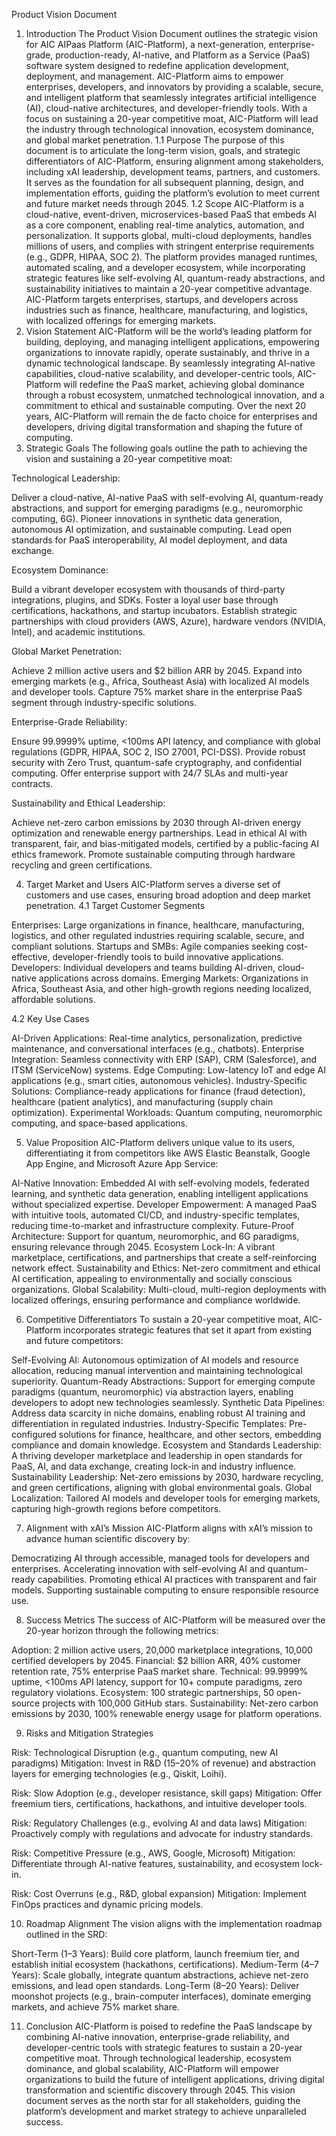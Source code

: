 Product Vision Document
1. Introduction
The Product Vision Document outlines the strategic vision for AIC AIPaas Platform (AIC-Platform), a next-generation, enterprise-grade, production-ready, AI-native, and Platform as a Service (PaaS) software system designed to redefine application development, deployment, and management. AIC-Platform aims to empower enterprises, developers, and innovators by providing a scalable, secure, and intelligent platform that seamlessly integrates artificial intelligence (AI), cloud-native architectures, and developer-friendly tools. With a focus on sustaining a 20-year competitive moat, AIC-Platform will lead the industry through technological innovation, ecosystem dominance, and global market penetration.
1.1 Purpose
The purpose of this document is to articulate the long-term vision, goals, and strategic differentiators of AIC-Platform, ensuring alignment among stakeholders, including xAI leadership, development teams, partners, and customers. It serves as the foundation for all subsequent planning, design, and implementation efforts, guiding the platform’s evolution to meet current and future market needs through 2045.
1.2 Scope
AIC-Platform is a cloud-native, event-driven, microservices-based PaaS that embeds AI as a core component, enabling real-time analytics, automation, and personalization. It supports global, multi-cloud deployments, handles millions of users, and complies with stringent enterprise requirements (e.g., GDPR, HIPAA, SOC 2). The platform provides managed runtimes, automated scaling, and a developer ecosystem, while incorporating strategic features like self-evolving AI, quantum-ready abstractions, and sustainability initiatives to maintain a 20-year competitive advantage. AIC-Platform targets enterprises, startups, and developers across industries such as finance, healthcare, manufacturing, and logistics, with localized offerings for emerging markets.
2. Vision Statement
AIC-Platform will be the world’s leading platform for building, deploying, and managing intelligent applications, empowering organizations to innovate rapidly, operate sustainably, and thrive in a dynamic technological landscape. By seamlessly integrating AI-native capabilities, cloud-native scalability, and developer-centric tools, AIC-Platform will redefine the PaaS market, achieving global dominance through a robust ecosystem, unmatched technological innovation, and a commitment to ethical and sustainable computing. Over the next 20 years, AIC-Platform will remain the de facto choice for enterprises and developers, driving digital transformation and shaping the future of computing.
3. Strategic Goals
The following goals outline the path to achieving the vision and sustaining a 20-year competitive moat:

Technological Leadership:

Deliver a cloud-native, AI-native PaaS with self-evolving AI, quantum-ready abstractions, and support for emerging paradigms (e.g., neuromorphic computing, 6G).
Pioneer innovations in synthetic data generation, autonomous AI optimization, and sustainable computing.
Lead open standards for PaaS interoperability, AI model deployment, and data exchange.


Ecosystem Dominance:

Build a vibrant developer ecosystem with thousands of third-party integrations, plugins, and SDKs.
Foster a loyal user base through certifications, hackathons, and startup incubators.
Establish strategic partnerships with cloud providers (AWS, Azure), hardware vendors (NVIDIA, Intel), and academic institutions.


Global Market Penetration:

Achieve 2 million active users and $2 billion ARR by 2045.
Expand into emerging markets (e.g., Africa, Southeast Asia) with localized AI models and developer tools.
Capture 75% market share in the enterprise PaaS segment through industry-specific solutions.


Enterprise-Grade Reliability:

Ensure 99.9999% uptime, <100ms API latency, and compliance with global regulations (GDPR, HIPAA, SOC 2, ISO 27001, PCI-DSS).
Provide robust security with Zero Trust, quantum-safe cryptography, and confidential computing.
Offer enterprise support with 24/7 SLAs and multi-year contracts.


Sustainability and Ethical Leadership:

Achieve net-zero carbon emissions by 2030 through AI-driven energy optimization and renewable energy partnerships.
Lead in ethical AI with transparent, fair, and bias-mitigated models, certified by a public-facing AI ethics framework.
Promote sustainable computing through hardware recycling and green certifications.



4. Target Market and Users
AIC-Platform serves a diverse set of customers and use cases, ensuring broad adoption and deep market penetration.
4.1 Target Customer Segments

Enterprises: Large organizations in finance, healthcare, manufacturing, logistics, and other regulated industries requiring scalable, secure, and compliant solutions.
Startups and SMBs: Agile companies seeking cost-effective, developer-friendly tools to build innovative applications.
Developers: Individual developers and teams building AI-driven, cloud-native applications across domains.
Emerging Markets: Organizations in Africa, Southeast Asia, and other high-growth regions needing localized, affordable solutions.

4.2 Key Use Cases

AI-Driven Applications: Real-time analytics, personalization, predictive maintenance, and conversational interfaces (e.g., chatbots).
Enterprise Integration: Seamless connectivity with ERP (SAP), CRM (Salesforce), and ITSM (ServiceNow) systems.
Edge Computing: Low-latency IoT and edge AI applications (e.g., smart cities, autonomous vehicles).
Industry-Specific Solutions: Compliance-ready applications for finance (fraud detection), healthcare (patient analytics), and manufacturing (supply chain optimization).
Experimental Workloads: Quantum computing, neuromorphic computing, and space-based applications.

5. Value Proposition
AIC-Platform delivers unique value to its users, differentiating it from competitors like AWS Elastic Beanstalk, Google App Engine, and Microsoft Azure App Service:

AI-Native Innovation: Embedded AI with self-evolving models, federated learning, and synthetic data generation, enabling intelligent applications without specialized expertise.
Developer Empowerment: A managed PaaS with intuitive tools, automated CI/CD, and industry-specific templates, reducing time-to-market and infrastructure complexity.
Future-Proof Architecture: Support for quantum, neuromorphic, and 6G paradigms, ensuring relevance through 2045.
Ecosystem Lock-In: A vibrant marketplace, certifications, and partnerships that create a self-reinforcing network effect.
Sustainability and Ethics: Net-zero commitment and ethical AI certification, appealing to environmentally and socially conscious organizations.
Global Scalability: Multi-cloud, multi-region deployments with localized offerings, ensuring performance and compliance worldwide.

6. Competitive Differentiators
To sustain a 20-year competitive moat, AIC-Platform incorporates strategic features that set it apart from existing and future competitors:

Self-Evolving AI: Autonomous optimization of AI models and resource allocation, reducing manual intervention and maintaining technological superiority.
Quantum-Ready Abstractions: Support for emerging compute paradigms (quantum, neuromorphic) via abstraction layers, enabling developers to adopt new technologies seamlessly.
Synthetic Data Pipelines: Address data scarcity in niche domains, enabling robust AI training and differentiation in regulated industries.
Industry-Specific Templates: Pre-configured solutions for finance, healthcare, and other sectors, embedding compliance and domain knowledge.
Ecosystem and Standards Leadership: A thriving developer marketplace and leadership in open standards for PaaS, AI, and data exchange, creating lock-in and industry influence.
Sustainability Leadership: Net-zero emissions by 2030, hardware recycling, and green certifications, aligning with global environmental goals.
Global Localization: Tailored AI models and developer tools for emerging markets, capturing high-growth regions before competitors.

7. Alignment with xAI’s Mission
AIC-Platform aligns with xAI’s mission to advance human scientific discovery by:

Democratizing AI through accessible, managed tools for developers and enterprises.
Accelerating innovation with self-evolving AI and quantum-ready capabilities.
Promoting ethical AI practices with transparent and fair models.
Supporting sustainable computing to ensure responsible resource use.

8. Success Metrics
The success of AIC-Platform will be measured over the 20-year horizon through the following metrics:

Adoption: 2 million active users, 20,000 marketplace integrations, 10,000 certified developers by 2045.
Financial: $2 billion ARR, 40% customer retention rate, 75% enterprise PaaS market share.
Technical: 99.9999% uptime, <100ms API latency, support for 10+ compute paradigms, zero regulatory violations.
Ecosystem: 100 strategic partnerships, 50 open-source projects with 100,000 GitHub stars.
Sustainability: Net-zero carbon emissions by 2030, 100% renewable energy usage for platform operations.

9. Risks and Mitigation Strategies

Risk: Technological Disruption (e.g., quantum computing, new AI paradigms)
Mitigation: Invest in R&D (15–20% of revenue) and abstraction layers for emerging technologies (e.g., Qiskit, Loihi).


Risk: Slow Adoption (e.g., developer resistance, skill gaps)
Mitigation: Offer freemium tiers, certifications, hackathons, and intuitive developer tools.


Risk: Regulatory Challenges (e.g., evolving AI and data laws)
Mitigation: Proactively comply with regulations and advocate for industry standards.


Risk: Competitive Pressure (e.g., AWS, Google, Microsoft)
Mitigation: Differentiate through AI-native features, sustainability, and ecosystem lock-in.


Risk: Cost Overruns (e.g., R&D, global expansion)
Mitigation: Implement FinOps practices and dynamic pricing models.



10. Roadmap Alignment
The vision aligns with the implementation roadmap outlined in the SRD:

Short-Term (1–3 Years): Build core platform, launch freemium tier, and establish initial ecosystem (hackathons, certifications).
Medium-Term (4–7 Years): Scale globally, integrate quantum abstractions, achieve net-zero emissions, and lead open standards.
Long-Term (8–20 Years): Deliver moonshot projects (e.g., brain-computer interfaces), dominate emerging markets, and achieve 75% market share.

11. Conclusion
AIC-Platform is poised to redefine the PaaS landscape by combining AI-native innovation, enterprise-grade reliability, and developer-centric tools with strategic features to sustain a 20-year competitive moat. Through technological leadership, ecosystem dominance, and global scalability, AIC-Platform will empower organizations to build the future of intelligent applications, driving digital transformation and scientific discovery through 2045. This vision document serves as the north star for all stakeholders, guiding the platform’s development and market strategy to achieve unparalleled success.